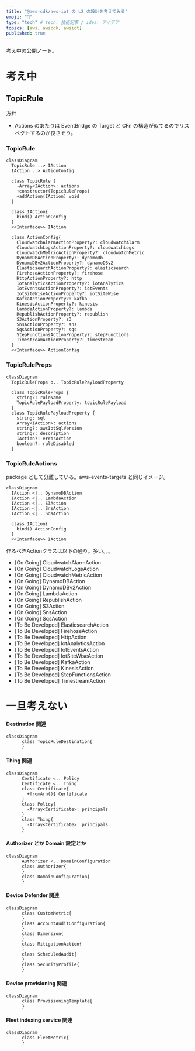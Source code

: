 ```yaml
---
title: "@aws-cdk/aws-iot の L2 の設計を考えてみる"
emoji: "📖"
type: "tech" # tech: 技術記事 / idea: アイデア
topics: [aws, awscdk, awsiot]
published: true
---
```


考え中の公開ノート。

# 考え中

## TopicRule

方針

- Actions のあたりは EventBridge の Target と CFn の構造が似てるのでリスペクトするのが良さそう。

### TopicRule

```mermaid
classDiagram
  TopicRule ..> IAction
  IAction ..> ActionConfig

  class TopicRule {
    -Array<IAction>: actions
    +constructor(TopicRuleProps)
    +addAction(IAction) void
  }

  class IAction{
    bind() ActionConfig
  }
  <<Interface>> IAction

  class ActionConfig{
    CloudwatchAlarmActionProperty?: cloudwatchAlarm
    CloudwatchLogsActionProperty?: cloudwatchLogs
    CloudwatchMetricActionProperty?: cloudwatchMetric
    DynamoDBActionProperty?: dynamoDb
    DynamoDBv2ActionProperty?: dynamoDBv2
    ElasticsearchActionProperty?: elasticsearch
    FirehoseActionProperty?: firehose
    HttpActionProperty?: http
    IotAnalyticsActionProperty?: iotAnalytics
    IotEventsActionProperty?: iotEvents
    IotSiteWiseActionProperty?: iotSiteWise
    KafkaActionProperty?: kafka
    KinesisActionProperty?: kinesis
    LambdaActionProperty?: lambda
    RepublishActionProperty?: republish
    S3ActionProperty?: s3
    SnsActionProperty?: sns
    SqsActionProperty?: sqs
    StepFunctionsActionProperty?: stepFunctions
    TimestreamActionProperty?: timestream
  }
  <<Interface>> ActionConfig

```

### TopicRuleProps

```mermaid
classDiagram
  TopicRuleProps o.. TopicRulePayloadProperty

  class TopicRuleProps {
    string?: ruleName
    TopicRulePayloadProperty: topicRulePayload
  }
  class TopicRulePayloadProperty {
    string: sql
    Array<IAction>: actions
    string?: awsIotSqlVersion
    string?: description
    IAction?: errorAction
    boolean?: ruleDisabled
  }

```

### TopicRuleActions

package として分離している。aws-events-targets と同じイメージ。

```mermaid
classDiagram
  IAction <|.. DynamoDBAction
  IAction <|.. LambdaAction
  IAction <|.. S3Action
  IAction <|.. SnsAction
  IAction <|.. SqsAction

  class IAction{
    bind() ActionConfig
  }
  <<Interface>> IAction

```

作るべきActionクラスは以下の通り。多い。。。

- [On Going] CloudwatchAlarmAction
- [On Going] CloudwatchLogsAction
- [On Going] CloudwatchMetricAction
- [On Going] DynamoDBAction
- [On Going] DynamoDBv2Action
- [On Going] LambdaAction
- [On Going] RepublishAction
- [On Going] S3Action
- [On Going] SnsAction
- [On Going] SqsAction
- [To Be Developed] ElasticsearchAction
- [To Be Developed] FirehoseAction
- [To Be Developed] HttpAction
- [To Be Developed] IotAnalyticsAction
- [To Be Developed] IotEventsAction
- [To Be Developed] IotSiteWiseAction
- [To Be Developed] KafkaAction
- [To Be Developed] KinesisAction
- [To Be Developed] StepFunctionsAction
- [To Be Developed] TimestreamAction

# 一旦考えない

#### Destination 関連

```mermaid
classDiagram
      class TopicRuleDestination{
      }

```

#### Thing 関連

```mermaid
classDiagram
      Certificate <.. Policy
      Certificate <.. Thing
      class Certificate{
        +fromArn()$ Certificate
      }
      class Policy{
        -Array<Certificate>: principals
      }
      class Thing{
        -Array<Certificate>: principals
      }

```

#### Authorizer とか Domain 設定とか

```mermaid
classDiagram
      Authorizer <.. DomainConfiguration
      class Authorizer{
      }
      class DomainConfiguration{
      }

```

#### Device Defender 関連

```mermaid
classDiagram
      class CustomMetric{
      }
      class AccountAuditConfiguration{
      }
      class Dimension{
      }
      class MitigationAction{
      }
      class ScheduledAudit{
      }
      class SecurityProfile{
      }

```

#### Device provisioning 関連

```mermaid
classDiagram
      class ProvisioningTemplate{
      }

```

#### Fleet indexing service 関連

```mermaid
classDiagram
      class FleetMetric{
      }

```
